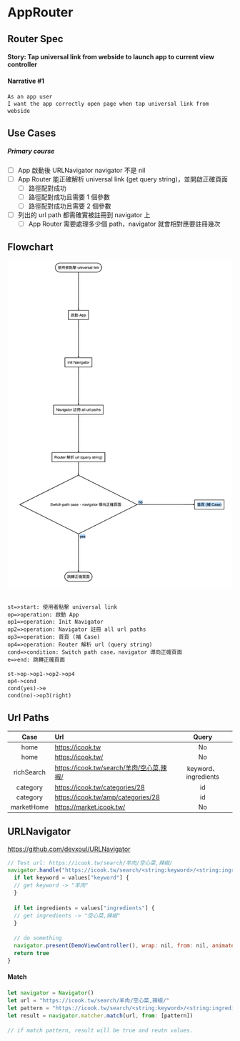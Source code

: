 # AppRouter

## Router Spec
#### Story: Tap universal link from webside to launch app to current view controller

#### Narrative #1
    As an app user
    I want the app correctly open page when tap universal link from webside

## Use Cases
##### Primary course
- [ ] App 啟動後 URLNavigator navigator 不是 nil
- [ ] App Router 能正確解析 universal link (get query string)，並開啟正確頁面
	- [ ] 路徑配對成功
	- [ ] 路徑配對成功且需要 1 個參數
	- [ ] 路徑配對成功且需要 2 個參數
- [ ] 列出的 url path 都需確實被註冊到 navigator 上
	- [ ] App Router 需要處理多少個 path，navigator 就會相對應要註冊幾次

## Flowchart
<img alt="01_trending_repository_screen" src="Images/flowchart_01.png?raw=true">&nbsp;
```flow
st=>start: 使用者點擊 universal link
op=>operation: 啟動 App
op1=>operation: Init Navigator
op2=>operation: Navigator 註冊 all url paths
op3=>operation: 首頁 (補 Case)
op4=>operation: Router 解析 url (query string)
cond=>condition: Switch path case，navigator 導向正確頁面
e=>end: 跳轉正確頁面

st->op->op1->op2->op4
op4->cond
cond(yes)->e
cond(no)->op3(right)
```

## Url Paths
| Case | Url | Query |
| :----: | :---- | :----: |
| home | https://icook.tw | No |
| home | https://icook.tw/ | No |
| richSearch | https://icook.tw/search/羊肉/空心菜,辣椒/ | keyword、ingredients |
| category | https://icook.tw/categories/28 |  id  |
| category | https://icook.tw/amp/categories/28 |  id  |
| marketHome | https://market.icook.tw/ | No |

## URLNavigator
https://github.com/devxoul/URLNavigator

```javascript
// Test url: https://icook.tw/search/羊肉/空心菜,辣椒/
navigator.handle("https://icook.tw/search/<string:keyword>/<string:ingredients>") { (url, values, context) -> Bool in
  if let keyword = values["keyword"] {
  // get keyword -> "羊肉"
  }

  if let ingredients = values["ingredients"] {
  // get ingredients -> "空心菜,辣椒"
  }

  // do something
  navigator.present(DemoViewController(), wrap: nil, from: nil, animated: true, completion: nil)
  return true
}
```

#### Match
```javascript
let navigator = Navigator()
let url = "https://icook.tw/search/羊肉/空心菜,辣椒/"
let pattern = "https://icook.tw/search/<string:keyword>/<string:ingredients>"
let result = navigator.matcher.match(url, from: [pattern])

// if match pattern, result will be true and reutn values.
```
